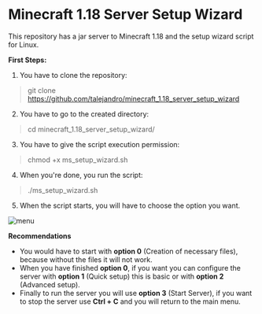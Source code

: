 # Minecraft 1.18 Server Setup Wizard

This repository has a jar server to Minecraft 1.18 and the setup wizard script for Linux.

**First Steps:**

1. You have to clone the repository: 

> git clone https://github.com/talejandro/minecraft_1.18_server_setup_wizard

2. You have to go to the created directory: 

> cd minecraft_1.18_server_setup_wizard/

3. You have to give the script execution permission: 

> chmod +x ms_setup_wizard.sh

4. When you're done, you run the script: 

> ./ms_setup_wizard.sh

5. When the script starts, you will have to choose the option you want.

![menu](https://user-images.githubusercontent.com/39777824/145598160-561118a7-b2bb-4ae5-a9a3-4ee23b977410.png)

**Recommendations**
 

 - You would have to start with **option 0** (Creation of necessary
   files), because without the files it will not work.
 - When you have finished **option 0**, if you want you can configure
   the server with **option 1** (Quick setup) this is basic or with
   **option 2** (Advanced setup).
 - Finally to run the server you will use **option 3** (Start Server),
   if you want to stop the server use **Ctrl + C** and you will return
   to the main menu.

